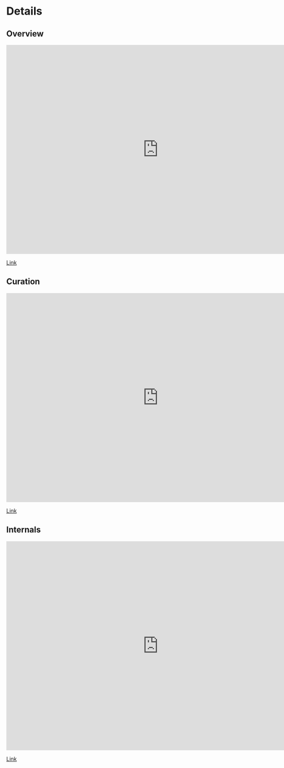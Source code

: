 # Details

## Overview 

<iframe src="https://wustl.app.box.com/embed/s/g2ft0p0oahetnzukojand3xa9jkwdmc6?sortColumn=date&view=list" width="800" height="550" frameborder="0" allowfullscreen webkitallowfullscreen msallowfullscreen></iframe>

[Link](https://wustl.box.com/s/g2ft0p0oahetnzukojand3xa9jkwdmc6)

## Curation

<iframe src="https://wustl.app.box.com/embed/s/g2ft0p0oahetnzukojand3xa9jkwdmc6?sortColumn=date&view=list" width="800" height="550" frameborder="0" allowfullscreen webkitallowfullscreen msallowfullscreen></iframe>

[Link](https://wustl.box.com/s/t21d7cuhvr2159ln7kjolfq8qsvm7gyc)

## Internals

<iframe src="https://wustl.app.box.com/embed/s/qlqkwvo22ext5c1qh77z0hh3y2ofx4xm?sortColumn=date&view=list" width="800" height="550" frameborder="0" allowfullscreen webkitallowfullscreen msallowfullscreen></iframe>

[Link](https://wustl.box.com/s/qlqkwvo22ext5c1qh77z0hh3y2ofx4xm)
